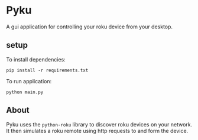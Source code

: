 Pyku
=====

A gui application for controlling your roku device from your desktop.

## setup

To install dependencies:

`pip install -r requirements.txt`

To run application:

`python main.py`

## About
Pyku uses the `python-roku` library to discover roku devices on your network.
It then simulates a roku remote using http requests to and form the device. 

